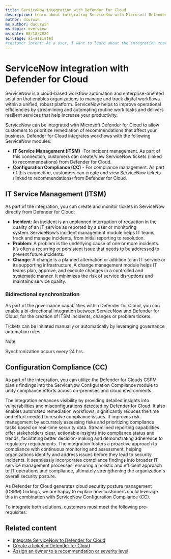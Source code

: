 ```yaml
---
title: ServiceNow integration with Defender for Cloud
description: Learn about integrating ServiceNow with Microsoft Defender for Cloud to protect Azure, hybrid, and multicloud machines.
author: dcurwin
ms.author: dacurwin
ms.topic: overview
ms.date: 08/18/2024
ai-usage: ai-assisted
#customer intent: As a user, I want to learn about the integration that exists between ServiceNow and Microsoft Defender for Cloud so that I can protect my Azure, hybrid, and multicloud machines.
---
```


# ServiceNow integration with Defender for Cloud

ServiceNow is a cloud-based workflow automation and enterprise-oriented solution that enables organizations to manage and track digital workflows within a unified, robust platform. ServiceNow helps to improve operational efficiencies by streamlining and automating routine work tasks and delivers resilient services that help increase your productivity.  

ServiceNow can be integrated with Microsoft Defender for Cloud to allow customers to prioritize remediation of recommendations that affect your business. Defender for Cloud integrates workflows with the following ServiceNow modules:

- **IT Service Management (ITSM)** -For incident management. As part of this connection, customers can create/view ServiceNow tickets (linked to recommendations) from Defender for Cloud.
- **Configuration Compliance (CC)** - For compliance management. As part of this connection, customers can create and view ServiceNow tickets (linked to recommendations) from Defender for Cloud.

## IT Service Management (ITSM)

As part of the integration, you can create and monitor tickets in ServiceNow directly from Defender for Cloud:

- **Incident**: An incident is an unplanned interruption of reduction in the quality of an IT service as reported by a user or monitoring system. ServiceNow’s incident management module helps IT teams track and manage incidents, from initial reporting to resolution.
- **Problem**: A problem is the underlying cause of one or more incidents. It’s often a recurring or persistent issue that needs to be addressed to prevent future incidents.
- **Change**: A change is a planned alternation or addition to an IT service or its supporting infrastructure. A change management module helps IT teams plan, approve, and execute changes in a controlled and systematic manner. It minimizes the risk of service disruptions and maintains service quality.

### Bidirectional synchronization

As part of the governance capabilities within Defender for Cloud, you can enable a bi-directional integration between ServiceNow and Defender for Cloud, for the creation of ITSM incidents, changes or problem tickets. 

Tickets can be initiated manually or automatically by leveraging governance automation rules.

> [!NOTE]
> Synchronization occurs every 24 hrs.

## Configuration Compliance (CC)

As part of the integration, you can utilize the Defender for Clouds CSPM plan's findings into the ServiceNow Configuration Compliance module to unify compliance efforts across on-premises and cloud environments.

The integration enhances visibility by providing detailed insights into vulnerabilities and misconfigurations detected by Defender for Cloud. It also enables automated remediation workflows, significantly reduces the time and effort needed to resolve compliance issues. It improves risk management by accurately assessing risks and prioritizing compliance tasks based on real-time security data. Streamlined reporting capabilities offer stakeholders clear, actionable insights into compliance status and trends, facilitating better decision-making and demonstrating adherence to regulatory requirements. The integration fosters a proactive approach to compliance with continuous monitoring and assessment, helping organizations identify and address issues before they lead to security incidents. It seamlessly incorporates compliance findings into broader IT service management processes, ensuring a holistic and efficient approach to IT operations and compliance, ultimately strengthening the organization's overall security posture.

As Defender for Cloud generates cloud security posture management (CSPM) findings, we are happy to explain how customers could leverage this in combination with ServiceNow Configuration Compliance (CC). 

To integrate both solutions, customers must meet the following pre-requisites: 

## Related content

- [Integrate ServiceNow to Defender for Cloud](connect-servicenow.md)
- [Create a ticket in Defender for Cloud](create-ticket-servicenow.md)
- [Assign an owner to a recommendation or severity level](integration-servicenow.md)
